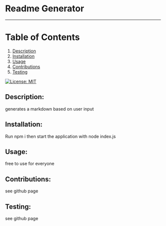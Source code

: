 # Readme Generator

--------------------

# Table of Contents 
1. [Description](#description)
2. [Installation](#installation)
3. [Usage](#usage)
4. [Contributions](Contributions)
5. [Testing](#testing)

[![License: MIT](https://img.shields.io/badge/License-MIT-yellow.svg)](https://opensource.org/licenses/MIT)

## Description: 
generates a markdown based on user input

## Installation: 
Run npm i then start the application with node index.js

## Usage: 
free to use for everyone

## Contributions: 
see github page

## Testing: 
see github page
